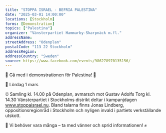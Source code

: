 ```yaml
---
title: "STOPPA ISRAEL - BEFRIA PALESTINA"
date: "2025-03-01 14:00:00"
locations: [Stockholm]
forms: [Demonstration]
topics: ["Palestina"]
organizer: "Vänsterpartiet Hammarby-Skarpnäck m.fl."
addressName: 
streetAddress: "Odenplan"
postalCode: "113 22 Stockholm"
addressRegion:
addressCountry: "Sweden"
source: https://www.facebook.com/events/986278970135156/
---
```

🚨 Gå med i demonstrationen för Palestina! 🚨

📅 Lördag 1 mars

⏰ Samling kl. 14.00 på Odenplan, avmarsch mot Gustav Adolfs Torg kl. 14.30
Vänsterpartiet i Stockholms distrikt deltar i kampanjdagen www.stoppaisrael.nu. Bland talarna finns Jonas Lindberg, oppositionsregionråd i Stockholm och nyligen invald i partiets verkställande utskott.

📢 Vi behöver vara många – ta med vänner och sprid informationen! ✊

